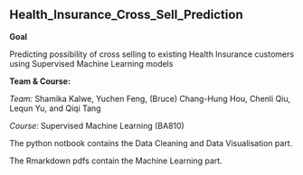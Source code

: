 ## Health_Insurance_Cross_Sell_Prediction

**Goal**

Predicting possibility of cross selling to existing Health Insurance customers using Supervised Machine Learning models


**Team & Course:**

*Team:* Shamika Kalwe, Yuchen Feng, (Bruce) Chang-Hung Hou, Chenli Qiu, Lequn Yu, and Qiqi Tang

*Course:* Supervised Machine Learning (BA810)


The python notbook contains the Data Cleaning and Data Visualisation part.

The Rmarkdown pdfs contain the Machine Learning part.
